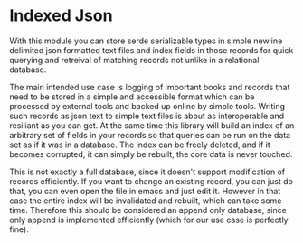 # Indexed Json

With this module you can store serde serializable types in simple
newline delimited json formatted text files and index fields in
those records for quick querying and retreival of matching records
not unlike in a relational database.

The main intended use case is logging of important books and
records that need to be stored in a simple and accessible format
which can be processed by external tools and backed up online by
simple tools. Writing such records as json text to simple text
files is about as interoperable and resiliant as you can get. At
the same time this library will build an index of an arbitrary set
of fields in your records so that queries can be run on the data
set as if it was in a database. The index can be freely deleted,
and if it becomes corrupted, it can simply be rebuilt, the core
data is never touched.

This is not exactly a full database, since it doesn't support
modification of records efficiently. If you want to change an
existing record, you can just do that, you can even open the file
in emacs and just edit it. However in that case the entire index
will be invalidated and rebuilt, which can take some
time. Therefore this should be considered an append only database,
since only append is implemented efficiently (which for our use
case is perfectly fine).
